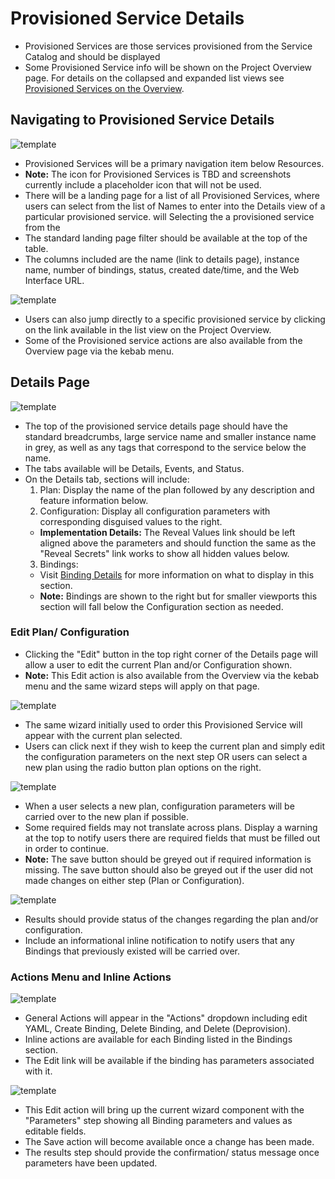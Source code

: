 # Provisioned Service Details

- Provisioned Services are those services provisioned from the Service Catalog and should be displayed
- Some Provisioned Service info will be shown on the Project Overview page. For details on  the collapsed and expanded list views see [Provisioned Services on the Overview](http://openshift.github.io/openshift-origin-design/web-console/project-details/provisioned-services-overview).

## Navigating to Provisioned Service Details
![template](img/v2-02.png)
- Provisioned Services will be a primary navigation item below Resources.
- **Note:** The icon for Provisioned Services is TBD and screenshots currently include a placeholder icon that will not be used.
- There will be a landing page for a list of all Provisioned Services, where users can select from the list of Names to enter into the Details view of a particular provisioned service. will Selecting the a provisioned service from the
- The standard landing page filter should be available at the top of the table.
- The columns included are the name (link to details page), instance name, number of bindings, status, created date/time, and the Web Interface URL.

![template](img/v2-03.png)
- Users can also jump directly to a specific provisioned service by clicking on the link available in the list view on the Project Overview.
- Some of the Provisioned service actions are also available from the Overview page via the kebab menu.

## Details Page
![template](img/v2-04.png)
- The top of the provisioned service details page should have the standard breadcrumbs, large service name and smaller instance name in grey, as well as any tags that correspond to the service below the name.
- The tabs available will be Details, Events, and Status.
- On the Details tab, sections will include:
  1. Plan: Display the name of the plan followed by any description and feature information below.
  2. Configuration: Display all configuration parameters with corresponding disguised values to the right.
    - **Implementation Details:** The Reveal Values link should be left aligned above the parameters and should function the same as the "Reveal Secrets" link works to show all hidden values below.
  3. Bindings:
    - Visit [Binding Details](http://openshift.github.io/openshift-origin-design/web-console/project-details/binding-details) for more information on what to display in this section.
    - **Note:** Bindings are shown to the right but for smaller viewports this section will fall below the Configuration section as needed.    

### Edit Plan/ Configuration
- Clicking the "Edit" button in the top right corner of the Details page will allow a user to edit the current Plan and/or Configuration shown.
- **Note:** This Edit action is also available from the Overview via the kebab menu and the same wizard steps will apply on that page.

![template](img/v2-05.png)
- The same wizard initially used to order this Provisioned Service will appear with the current plan selected.
- Users can click next if they wish to keep the current plan and simply edit the configuration parameters on the next step OR users can select a new plan using the radio button plan options on the right.

![template](img/v2-06.png)
- When a user selects a new plan, configuration parameters will be carried over to the new plan if possible.
- Some required fields may not translate across plans. Display a warning at the top to notify users there are required fields that must be filled out in order to continue.
- **Note:** The save button should be greyed out if required information is missing. The save button should also be greyed out if the user did not made changes on either step (Plan or Configuration).

![template](img/v2-07.png)
- Results should provide status of the changes regarding the plan and/or configuration.
- Include an informational inline notification to notify users that any Bindings that previously existed will be carried over.

### Actions Menu and Inline Actions
![template](img/v2-08.png)
- General Actions will appear in the "Actions" dropdown including edit YAML, Create Binding, Delete Binding, and Delete (Deprovision).
- Inline actions are available for each Binding listed in the Bindings section.
- The Edit link will be available if the binding has parameters associated with it.

![template](img/v2-09.png)
- This Edit action will bring up the current wizard component with the "Parameters" step showing all Binding parameters and values as editable fields.
- The Save action will become available once a change has been made.
- The results step should provide the confirmation/ status message once parameters have been updated.
